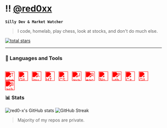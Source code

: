 # ‼️ [@red0xx]

**`Silly Dev & Market Watcher`**

>I code, homelab, play chess, look at stocks, and don't do much else. 

   <p align="left">
      <a href="https://github.com/red0-x?tab=repositories&sort=stargazers">
         <img alt="total stars" title="Total stars on GitHub" src="https://custom-icon-badges.demolab.com/github/stars/red0-x?color=000000&style=for-the-badge&labelColor=f44336&logo=star"/></a>
   </p>


---

### 🧰 Languages and Tools

<style>
  .icon-red {
    filter: brightness(0) saturate(100%) invert(14%) sepia(89%) saturate(6622%) hue-rotate(356deg) brightness(97%) contrast(118%);
  }
</style>
<br> 
<img class="icon-red" align="left" alt="TypeScript" width="30px" style="padding-right:10px;" src="https://cdn.jsdelivr.net/gh/devicons/devicon/icons/typescript/typescript-plain.svg" />
<img class="icon-red" align="left" alt="Git" width="30px" style="padding-right:10px;" src="https://cdn.jsdelivr.net/gh/devicons/devicon/icons/git/git-original.svg" />
<img class="icon-red" align="left" alt="Linux" width="30px" style="padding-right:10px;" src="https://cdn.jsdelivr.net/gh/devicons/devicon/icons/linux/linux-original.svg" />
<img class="icon-red" align="left" alt="HTML" width="30px" style="padding-right:10px;" src="https://cdn.jsdelivr.net/gh/devicons/devicon/icons/html5/html5-plain.svg" />
<img class="icon-red" align="left" alt="CSS" width="30px" style="padding-right:10px;" src="https://cdn.jsdelivr.net/gh/devicons/devicon/icons/css3/css3-plain.svg" />
<img class="icon-red" align="left" alt="JavaScript" width="30px" style="padding-right:10px;" src="https://cdn.jsdelivr.net/gh/devicons/devicon/icons/javascript/javascript-plain.svg" />
<img class="icon-red" align="left" alt="React" width="30px" style="padding-right:10px;" src="https://cdn.jsdelivr.net/gh/devicons/devicon/icons/react/react-original.svg" />
<img class="icon-red" align="left" alt="NodeJS" width="30px" style="padding-right:10px;" src="https://cdn.jsdelivr.net/gh/devicons/devicon/icons/nodejs/nodejs-original.svg" />
<img class="icon-red" align="left" alt="Python" width="30px" style="padding-right:10px;" src="https://cdn.jsdelivr.net/gh/devicons/devicon/icons/python/python-plain.svg" />
<img class="icon-red" align="left" alt="C++" width="30px" style="padding-right:10px;" src="https://cdn.jsdelivr.net/gh/devicons/devicon/icons/cplusplus/cplusplus-line.svg" />
<img class="icon-red" align="left" alt="GitHub" width="30px" style="padding-right:10px;" src="https://cdn.jsdelivr.net/gh/devicons/devicon/icons/github/github-original.svg" />
<img class="icon-red" align="left" alt="Bash" width="30px" style="padding-right:10px;" src="https://cdn.jsdelivr.net/gh/devicons/devicon/icons/bash/bash-original.svg" />

<br />
<br />

#


### 📊 Stats

![red0-x's GitHub stats](https://github-readme-stats.vercel.app/api?username=red0-x&show_icons=true&theme=shadow_red)
![GitHub Streak](https://streak-stats.demolab.com?user=red0-x&theme=shadow_red&border_radius=4.5)

>Majority of my repos are private. 

[@red0xx]: https://red0xx.top
